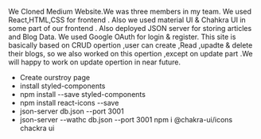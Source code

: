 We Cloned Medium Website.We was three members in my team. We used React,HTML,CSS for frontend .
Also we used material UI & Chahkra UI in some part of our frontend .
Also deployed JSON server for storing articles and Blog Data. We used Google OAuth for login & register.
This site is basically based on CRUD opertion ,user can create ,Read ,upadte & delete their blogs, so 
we also worked on this opertion ,except on update part .We will happy to work on update opertion in near future.

- Create ourstroy page
- install styled-components
- npm install --save styled-components
- npm install react-icons --save
- json-server db.json --port 3001
- json-server --wathc db.json --port 3001
  npm i @chakra-ui/icons
  chackra ui


